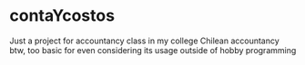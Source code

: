 # contaYcostos
Just a project for accountancy class in my college
Chilean accountancy btw, too basic for even considering its usage outside of hobby programming
